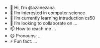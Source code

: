 - 👋 Hi, I’m @azanezana
- 👀 I’m interested in computer science
- 🌱 I’m currently learning intruduction cs50
- 💞️ I’m looking to collaborate on ...
- 📫 How to reach me ...
- 😄 Pronouns: ...
- ⚡ Fun fact: ...

<!---
azanezana/azanezana is a ✨ special ✨ repository because its `README.md` (this file) appears on your GitHub profile.
You can click the Preview link to take a look at your changes.
--->
